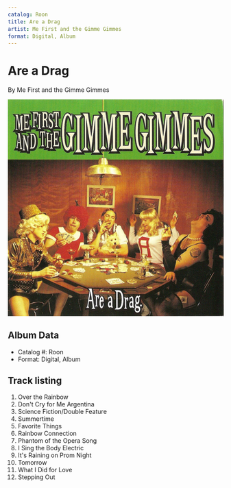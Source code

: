 ```yaml
---
catalog: Roon
title: Are a Drag
artist: Me First and the Gimme Gimmes
format: Digital, Album
---
```


# Are a Drag

By Me First and the Gimme Gimmes

![](../../assets/albumcovers/Me_First_and_the_Gimme_Gimmes-Are_a_Drag.png)

## Album Data

- Catalog #: Roon
- Format: Digital, Album


## Track listing


1. Over the Rainbow
2. Don't Cry for Me Argentina
3. Science Fiction/Double Feature
4. Summertime
5. Favorite Things
6. Rainbow Connection
7. Phantom of the Opera Song
8. I Sing the Body Electric
9. It's Raining on Prom Night
10. Tomorrow
11. What I Did for Love
12. Stepping Out

